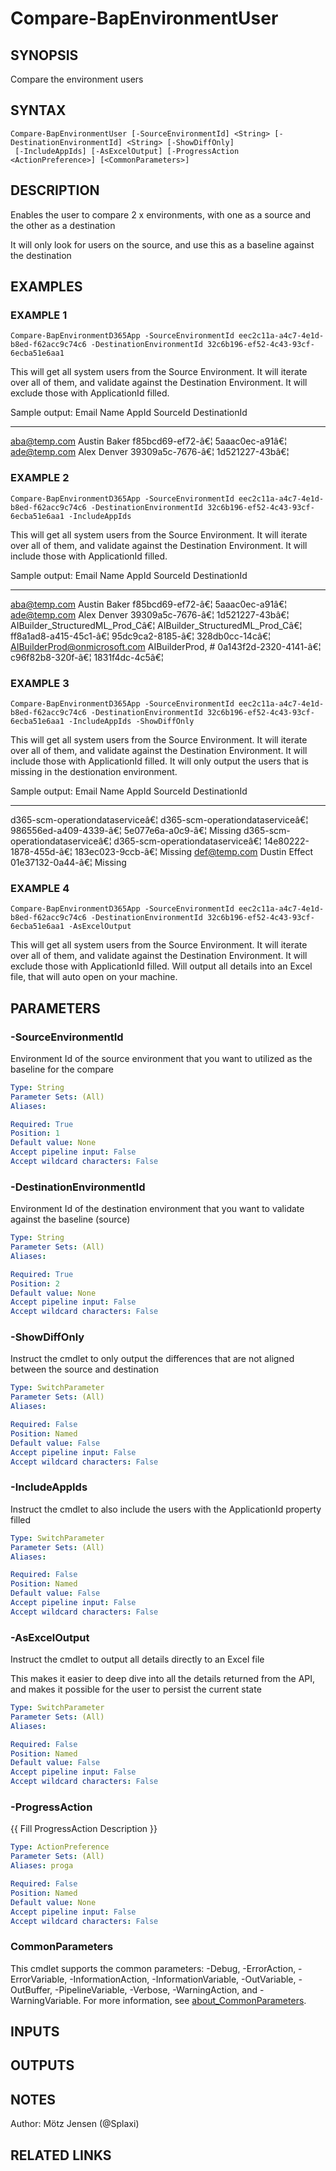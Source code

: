﻿---
external help file: d365bap.tools-help.xml
Module Name: d365bap.tools
online version:
schema: 2.0.0
---

# Compare-BapEnvironmentUser

## SYNOPSIS
Compare the environment users

## SYNTAX

```
Compare-BapEnvironmentUser [-SourceEnvironmentId] <String> [-DestinationEnvironmentId] <String> [-ShowDiffOnly]
 [-IncludeAppIds] [-AsExcelOutput] [-ProgressAction <ActionPreference>] [<CommonParameters>]
```

## DESCRIPTION
Enables the user to compare 2 x environments, with one as a source and the other as a destination

It will only look for users on the source, and use this as a baseline against the destination

## EXAMPLES

### EXAMPLE 1
```
Compare-BapEnvironmentD365App -SourceEnvironmentId eec2c11a-a4c7-4e1d-b8ed-f62acc9c74c6 -DestinationEnvironmentId 32c6b196-ef52-4c43-93cf-6ecba51e6aa1
```

This will get all system users from the Source Environment.
It will iterate over all of them, and validate against the Destination Environment.
It will exclude those with ApplicationId filled.

Sample output:
Email                          Name                           AppId                SourceId        DestinationId
-----                          ----                           -----                --------        -------------
aba@temp.com                   Austin Baker                                        f85bcd69-ef72-â€¦ 5aaac0ec-a91â€¦
ade@temp.com                   Alex Denver                                         39309a5c-7676-â€¦ 1d521227-43bâ€¦

### EXAMPLE 2
```
Compare-BapEnvironmentD365App -SourceEnvironmentId eec2c11a-a4c7-4e1d-b8ed-f62acc9c74c6 -DestinationEnvironmentId 32c6b196-ef52-4c43-93cf-6ecba51e6aa1 -IncludeAppIds
```

This will get all system users from the Source Environment.
It will iterate over all of them, and validate against the Destination Environment.
It will include those with ApplicationId filled.

Sample output:
Email                          Name                           AppId                SourceId        DestinationId
-----                          ----                           -----                --------        -------------
aba@temp.com                   Austin Baker                                        f85bcd69-ef72-â€¦ 5aaac0ec-a91â€¦
ade@temp.com                   Alex Denver                                         39309a5c-7676-â€¦ 1d521227-43bâ€¦
AIBuilder_StructuredML_Prod_Câ€¦ AIBuilder_StructuredML_Prod_Câ€¦ ff8a1ad8-a415-45c1-â€¦ 95dc9ca2-8185-â€¦ 328db0cc-14câ€¦
AIBuilderProd@onmicrosoft.com  AIBuilderProd, #               0a143f2d-2320-4141-â€¦ c96f82b8-320f-â€¦ 1831f4dc-4c5â€¦

### EXAMPLE 3
```
Compare-BapEnvironmentD365App -SourceEnvironmentId eec2c11a-a4c7-4e1d-b8ed-f62acc9c74c6 -DestinationEnvironmentId 32c6b196-ef52-4c43-93cf-6ecba51e6aa1 -IncludeAppIds -ShowDiffOnly
```

This will get all system users from the Source Environment.
It will iterate over all of them, and validate against the Destination Environment.
It will include those with ApplicationId filled.
It will only output the users that is missing in the destionation environment.

Sample output:
Email                          Name                           AppId                SourceId        DestinationId
-----                          ----                           -----                --------        -------------
d365-scm-operationdataserviceâ€¦ d365-scm-operationdataserviceâ€¦ 986556ed-a409-4339-â€¦ 5e077e6a-a0c9-â€¦ Missing
d365-scm-operationdataserviceâ€¦ d365-scm-operationdataserviceâ€¦ 14e80222-1878-455d-â€¦ 183ec023-9ccb-â€¦ Missing
def@temp.com                   Dustin Effect                                       01e37132-0a44-â€¦ Missing

### EXAMPLE 4
```
Compare-BapEnvironmentD365App -SourceEnvironmentId eec2c11a-a4c7-4e1d-b8ed-f62acc9c74c6 -DestinationEnvironmentId 32c6b196-ef52-4c43-93cf-6ecba51e6aa1 -AsExcelOutput
```

This will get all system users from the Source Environment.
It will iterate over all of them, and validate against the Destination Environment.
It will exclude those with ApplicationId filled.
Will output all details into an Excel file, that will auto open on your machine.

## PARAMETERS

### -SourceEnvironmentId
Environment Id of the source environment that you want to utilized as the baseline for the compare

```yaml
Type: String
Parameter Sets: (All)
Aliases:

Required: True
Position: 1
Default value: None
Accept pipeline input: False
Accept wildcard characters: False
```

### -DestinationEnvironmentId
Environment Id of the destination environment that you want to validate against the baseline (source)

```yaml
Type: String
Parameter Sets: (All)
Aliases:

Required: True
Position: 2
Default value: None
Accept pipeline input: False
Accept wildcard characters: False
```

### -ShowDiffOnly
Instruct the cmdlet to only output the differences that are not aligned between the source and destination

```yaml
Type: SwitchParameter
Parameter Sets: (All)
Aliases:

Required: False
Position: Named
Default value: False
Accept pipeline input: False
Accept wildcard characters: False
```

### -IncludeAppIds
Instruct the cmdlet to also include the users with the ApplicationId property filled

```yaml
Type: SwitchParameter
Parameter Sets: (All)
Aliases:

Required: False
Position: Named
Default value: False
Accept pipeline input: False
Accept wildcard characters: False
```

### -AsExcelOutput
Instruct the cmdlet to output all details directly to an Excel file

This makes it easier to deep dive into all the details returned from the API, and makes it possible for the user to persist the current state

```yaml
Type: SwitchParameter
Parameter Sets: (All)
Aliases:

Required: False
Position: Named
Default value: False
Accept pipeline input: False
Accept wildcard characters: False
```

### -ProgressAction
{{ Fill ProgressAction Description }}

```yaml
Type: ActionPreference
Parameter Sets: (All)
Aliases: proga

Required: False
Position: Named
Default value: None
Accept pipeline input: False
Accept wildcard characters: False
```

### CommonParameters
This cmdlet supports the common parameters: -Debug, -ErrorAction, -ErrorVariable, -InformationAction, -InformationVariable, -OutVariable, -OutBuffer, -PipelineVariable, -Verbose, -WarningAction, and -WarningVariable. For more information, see [about_CommonParameters](http://go.microsoft.com/fwlink/?LinkID=113216).

## INPUTS

## OUTPUTS

## NOTES
Author: Mötz Jensen (@Splaxi)

## RELATED LINKS
